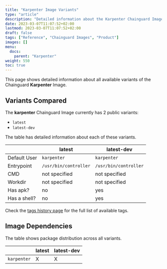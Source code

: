 ```yaml
---
title: "Karpenter Image Variants"
type: "article"
description: "Detailed information about the Karpenter Chainguard Image variants"
date: 2023-03-07T11:07:52+02:00
lastmod: 2023-03-07T11:07:52+02:00
draft: false
tags: ["Reference", "Chainguard Images", "Product"]
images: []
menu:
  docs:
    parent: "Karpenter"
weight: 550
toc: true
---
```


This page shows detailed information about all available variants of the Chainguard **Karpenter** Image.

## Variants Compared
The **karpenter** Chainguard Image currently has 2 public variants: 

- `latest`
- `latest-dev`

The table has detailed information about each of these variants.

|              | latest                | latest-dev            |
|--------------|-----------------------|-----------------------|
| Default User | `karpenter`           | `karpenter`           |
| Entrypoint   | `/usr/bin/controller` | `/usr/bin/controller` |
| CMD          | not specified         | not specified         |
| Workdir      | not specified         | not specified         |
| Has apk?     | no                    | yes                   |
| Has a shell? | no                    | yes                   |

Check the [tags history page](/chainguard/chainguard-images/reference/karpenter/tags_history/) for the full list of available tags.
## Image Dependencies
The table shows package distribution across all variants.

|             | latest | latest-dev |
|-------------|--------|------------|
| `karpenter` | X      | X          |
